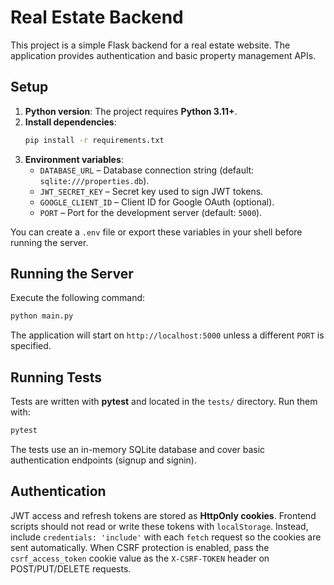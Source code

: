 # Real Estate Backend

This project is a simple Flask backend for a real estate website. The application provides authentication and basic property management APIs.

## Setup

1. **Python version**: The project requires **Python 3.11+**.
2. **Install dependencies**:
   ```bash
   pip install -r requirements.txt
   ```
3. **Environment variables**:
   - `DATABASE_URL` – Database connection string (default: `sqlite:///properties.db`).
   - `JWT_SECRET_KEY` – Secret key used to sign JWT tokens.
   - `GOOGLE_CLIENT_ID` – Client ID for Google OAuth (optional).
   - `PORT` – Port for the development server (default: `5000`).

You can create a `.env` file or export these variables in your shell before running the server.

## Running the Server

Execute the following command:

```bash
python main.py
```

The application will start on `http://localhost:5000` unless a different `PORT` is specified.

## Running Tests

Tests are written with **pytest** and located in the `tests/` directory. Run them with:

```bash
pytest
```

The tests use an in-memory SQLite database and cover basic authentication endpoints (signup and signin).

## Authentication

JWT access and refresh tokens are stored as **HttpOnly cookies**. Frontend scripts should not read or write these tokens with `localStorage`. Instead, include `credentials: 'include'` with each `fetch` request so the cookies are sent automatically. When CSRF protection is enabled, pass the `csrf_access_token` cookie value as the `X-CSRF-TOKEN` header on POST/PUT/DELETE requests.

